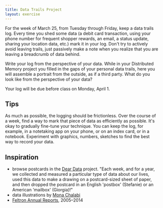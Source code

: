 ```yaml
---
title: Data Trails Project
layout: exercise
---
```


<!--
  - background reading: Kenneth Goldsmith, *Fidget*
  - example from Essayism of writing exercise, sitting at a cafe for hours, describing everything you see
  - maybe next time: have students record/collect their data in some form for a week (spreadsheet, datavis, drawing, etc) and then exchange it with a classmate, who will be tasked with one week later submitting a 3rd person report on the portrait of this person through their data. This will contrast much better with the distributed memory project
  - one of the big purposes of this project: negotiating levels of access, thinking about tiers of openness/privacy, given that we "increasingly live our social lives in public" (Evans)
  - whether a digital interaction was initiated by the student or by someone else
  - the question of lurking
    - how do we record lurking? One student: "I was taken aback by the amount of time I spent on Facebook versus the very few interactions I had recorded on Facebook. I wish I could have had more access to a comprehensive set of data on the time I spent on Facebook and Instagram, videos watched, time spent scrolling, and time spent on specific pages and groups."
    - What about the non-users among students? Or those who don't leave many traces?
  - difficulty of recording everything
    - everyone agrees, it's really difficult to record every single interaction throughout the day. And it took a while to decide what to record. Perhaps this selection process is part of the learning? Decisions had to be made about what to log versus what to "tell" or "describe." Finding a balance between the data and the storytelling. Otherwise it gets tedious.
  - Was the third person perspective useful?  For some, it allows students to be more factual rather than reflective.
    - Super interesting when students try to infer from a fictional, third-person vantage point what the connection might be between that data subject's various interests and activities
  - Perhaps next time: use the Facebook data download, teach UNIX time stamps, text editors, JSON files, and Atom packages
  - the project made some students more discriminating about the types of data left behind: spatial, temporal, textual
  - Some students in general bookmark/save posts in Facebook and Instagram because it's easier to go back to them than it is to see a list of your likes
  - A "skeletal outline" of your day, as one student described it
  - The importance of journaling: of pausing periodically (daily, weekly, monthly) to stop and give an account of oneself
  - One student breaks things down on an axis of public/private data rather than image/text/map data, for example. So, coming back to the question of how we track/record "lurking" as an activity, one way can be to classify each piece of data on an axis of privacy and publicity.
    - I think it's best to leave all of these options open to students: spreadsheets, drawings, emojis, information visualizations, typographic marks. See what emerges from there so long as you lay out important things like privacy/publicity axis and third person perspective
-->

For the week of March 25, from Tuesday through Friday, keep a data trails log. Every time you shed some data (a debit card transaction, using your phone number for frequent shopper rewards, an email, a status update, sharing your location data, etc.) mark it in your log. Don't try to actively avoid leaving trails, just passively make a note when you realize that you are leaving a breadcrumb of data behind.

Write your log from the perspective of your data. While in your Distributed Memory project you filled in the gaps of your personal data trails, here you will assemble a portrait from the outside, as if a third party. What do you look like from the perspective of your data?

Your log will be due before class on Monday, April 1.

## Tips

As much as possible, the logging should be frictionless. Over the course of a week, find a way to mark that piece of data as efficiently as possible. It's okay to gradually fine-tune your technique. You can keep the log, for example, in a notetaking app on your phone, or on an index card, or in a notebook. Experiment with graphics, numbers, sketches to find the best way to record your data.

## Inspiration

- browse postcards in the [Dear Data](https://www.dear-data.com/theproject) project. "Each week, and for a year, we collected and measured a particular type of data about our lives, used this data to make a drawing on a postcard-sized sheet of paper, and then dropped the postcard in an English 'postbox' (Stefanie) or an American 'mailbox' (Giorgia)!"
- data illustrations by [Mona Chalabi](https://monachalabi.com/illustrations/)
- [Feltron Annual Reports](http://feltron.com/index.html), 2005–2014
